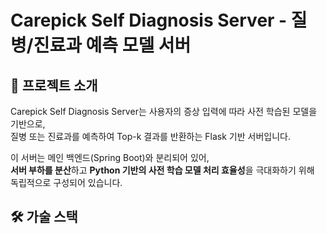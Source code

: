 # Carepick Self Diagnosis Server - 질병/진료과 예측 모델 서버

## 📄 프로젝트 소개
Carepick Self Diagnosis Server는 사용자의 증상 입력에 따라 사전 학습된 모델을 기반으로, <br>
질병 또는 진료과를 예측하여 Top-k 결과를 반환하는 Flask 기반 서버입니다. <br>

이 서버는 메인 백엔드(Spring Boot)와 분리되어 있어, <br>
**서버 부하를 분산**하고 **Python 기반의 사전 학습 모델 처리 효율성**을 극대화하기 위해 <br>
독립적으로 구성되어 있습니다.

## 🛠️ 가술 스택
